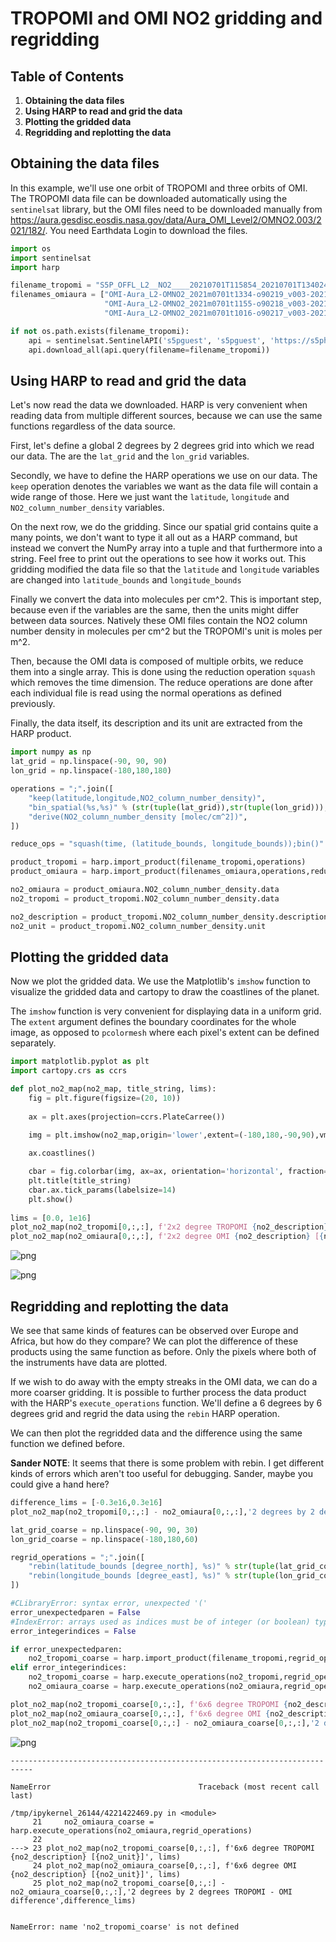 # TROPOMI and OMI NO2 gridding and regridding

## Table of Contents
1. **Obtaining the data files**
2. **Using HARP to read and grid the data**
3. **Plotting the gridded data**
4. **Regridding and replotting the data**

## Obtaining the data files

In this example, we'll use one orbit of TROPOMI and three orbits of OMI. The TROPOMI data file can be downloaded automatically using the ```sentinelsat``` library, but the OMI files need to be downloaded manually from https://aura.gesdisc.eosdis.nasa.gov/data/Aura_OMI_Level2/OMNO2.003/2021/182/. You need Earthdata Login to download the files.


```python
import os
import sentinelsat
import harp

filename_tropomi = "S5P_OFFL_L2__NO2____20210701T115854_20210701T134024_19254_01_010400_20210703T054933.nc"
filenames_omiaura = ["OMI-Aura_L2-OMNO2_2021m0701t1334-o90219_v003-2021m0824t151422.he5",
                     "OMI-Aura_L2-OMNO2_2021m0701t1155-o90218_v003-2021m0824t151349.he5",
                     "OMI-Aura_L2-OMNO2_2021m0701t1016-o90217_v003-2021m0824t151358.he5"]

if not os.path.exists(filename_tropomi):
    api = sentinelsat.SentinelAPI('s5pguest', 's5pguest', 'https://s5phub.copernicus.eu/dhus', show_progressbars=False)
    api.download_all(api.query(filename=filename_tropomi))
```

## Using HARP to read and grid the data

Let's now read the data we downloaded. HARP is very convenient when reading data from multiple different sources, because we can use the same functions regardless of the data source.

First, let's define a global 2 degrees by 2 degrees grid into which we read our data. The are the ```lat_grid``` and the ```lon_grid``` variables. 

Secondly, we have to define the HARP operations we use on our data. The ```keep``` operation denotes the variables we want as the data file will contain a wide range of those. Here we just want the ```latitude```, ```longitude``` and ```NO2_column_number_density``` variables.

On the next row, we do the gridding. Since our spatial grid contains quite a many points, we don't want to type it all out as a HARP command, but instead we convert the NumPy array into a tuple and that furthermore into a string. Feel free to print out the operations to see how it works out. This gridding modified the data file so that the ```latitude``` and ```longitude``` variables are changed into ```latitude_bounds``` and ```longitude_bounds```

Finally we convert the data into molecules per cm^2. This is important step, because even if the variables are the same, then the units might differ between data sources. Natively these OMI files contain the NO2 column number density in molecules per cm^2 but the TROPOMI's unit is moles per m^2. 

Then, because the OMI data is composed of multiple orbits, we reduce them into a single array. This is done using the reduction operation ```squash``` which removes the time dimension. The reduce operations are done after each individual file is read using the normal operations as defined previously.

Finally, the data itself, its description and its unit are extracted from the HARP product.


```python
import numpy as np
lat_grid = np.linspace(-90, 90, 90)
lon_grid = np.linspace(-180,180,180)

operations = ";".join([
    "keep(latitude,longitude,NO2_column_number_density)",
    "bin_spatial(%s,%s)" % (str(tuple(lat_grid)),str(tuple(lon_grid))),
    "derive(NO2_column_number_density [molec/cm^2])",
])

reduce_ops = "squash(time, (latitude_bounds, longitude_bounds));bin()"

product_tropomi = harp.import_product(filename_tropomi,operations)
product_omiaura = harp.import_product(filenames_omiaura,operations,reduce_operations=reduce_ops)

no2_omiaura = product_omiaura.NO2_column_number_density.data
no2_tropomi = product_tropomi.NO2_column_number_density.data

no2_description = product_tropomi.NO2_column_number_density.description
no2_unit = product_tropomi.NO2_column_number_density.unit
```

## Plotting the gridded data

Now we plot the gridded data. We use the Matplotlib's ```imshow``` function to visualize the gridded data and cartopy to draw the coastlines of the planet. 

The ```imshow``` function is very convenient for displaying data in a uniform grid. The ```extent``` argument defines the boundary coordinates for the whole image, as opposed to ```pcolormesh``` where each pixel's extent can be defined separately.


```python
import matplotlib.pyplot as plt
import cartopy.crs as ccrs

def plot_no2_map(no2_map, title_string, lims):
    fig = plt.figure(figsize=(20, 10))
    
    ax = plt.axes(projection=ccrs.PlateCarree())
    
    img = plt.imshow(no2_map,origin='lower',extent=(-180,180,-90,90),vmin=lims[0],vmax=lims[1])

    ax.coastlines()

    cbar = fig.colorbar(img, ax=ax, orientation='horizontal', fraction=0.04, pad=0.1)
    plt.title(title_string)
    cbar.ax.tick_params(labelsize=14)
    plt.show()
    
lims = [0.0, 1e16]
plot_no2_map(no2_tropomi[0,:,:], f'2x2 degree TROPOMI {no2_description} [{no2_unit}]', lims)
plot_no2_map(no2_omiaura[0,:,:], f'2x2 degree OMI {no2_description} [{no2_unit}]', lims)
```


    
![png](output_6_0.png)
    



    
![png](output_6_1.png)
    


## Regridding and replotting the data

We see that same kinds of features can be observed over Europe and Africa, but how do they compare? We can plot the difference of these products using the same function as before. Only the pixels where both of the instruments have data are plotted.

If we wish to do away with the empty streaks in the OMI data, we can do a more coarser gridding. It is possible to further process the data product with the HARP's ```execute_operations``` function. We'll define a 6 degrees by 6 degrees grid and regrid the data using the ```rebin``` HARP operation.

We can then plot the regridded data and the difference using the same function we defined before.

**Sander NOTE**: It seems that there is some problem with rebin. I get different kinds of errors which aren't too useful for debugging. Sander, maybe you could give a hand here?


```python
difference_lims = [-0.3e16,0.3e16]
plot_no2_map(no2_tropomi[0,:,:] - no2_omiaura[0,:,:],'2 degrees by 2 degrees TROPOMI - OMI difference',difference_lims)

lat_grid_coarse = np.linspace(-90, 90, 30)
lon_grid_coarse = np.linspace(-180,180,60)

regrid_operations = ";".join([
    "rebin(latitude_bounds [degree_north], %s)" % str(tuple(lat_grid_coarse)),
    "rebin(longitude_bounds [degree_east], %s)" % str(tuple(lon_grid_coarse))
])

#CLibraryError: syntax error, unexpected '('
error_unexpectedparen = False
#IndexError: arrays used as indices must be of integer (or boolean) type
error_integerindices = False

if error_unexpectedparen:
    no2_tropomi_coarse = harp.import_product(filename_tropomi,regrid_operations)
elif error_integerindices:
    no2_tropomi_coarse = harp.execute_operations(no2_tropomi,regrid_operations)
    no2_omiaura_coarse = harp.execute_operations(no2_omiaura,regrid_operations)

plot_no2_map(no2_tropomi_coarse[0,:,:], f'6x6 degree TROPOMI {no2_description} [{no2_unit}]', lims)
plot_no2_map(no2_omiaura_coarse[0,:,:], f'6x6 degree OMI {no2_description} [{no2_unit}]', lims)
plot_no2_map(no2_tropomi_coarse[0,:,:] - no2_omiaura_coarse[0,:,:],'2 degrees by 2 degrees TROPOMI - OMI difference',difference_lims)

```


    
![png](output_8_0.png)
    



    ---------------------------------------------------------------------------

    NameError                                 Traceback (most recent call last)

    /tmp/ipykernel_26144/4221422469.py in <module>
         21     no2_omiaura_coarse = harp.execute_operations(no2_omiaura,regrid_operations)
         22 
    ---> 23 plot_no2_map(no2_tropomi_coarse[0,:,:], f'6x6 degree TROPOMI {no2_description} [{no2_unit}]', lims)
         24 plot_no2_map(no2_omiaura_coarse[0,:,:], f'6x6 degree OMI {no2_description} [{no2_unit}]', lims)
         25 plot_no2_map(no2_tropomi_coarse[0,:,:] - no2_omiaura_coarse[0,:,:],'2 degrees by 2 degrees TROPOMI - OMI difference',difference_lims)


    NameError: name 'no2_tropomi_coarse' is not defined

